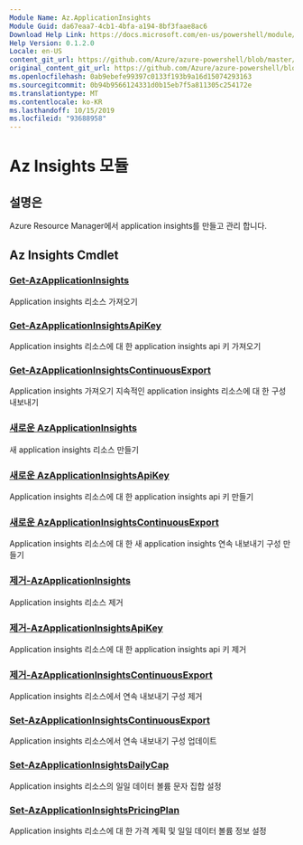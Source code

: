 ```yaml
---
Module Name: Az.ApplicationInsights
Module Guid: da67eaa7-4cb1-4bfa-a194-8bf3faae8ac6
Download Help Link: https://docs.microsoft.com/en-us/powershell/module/az.applicationinsights
Help Version: 0.1.2.0
Locale: en-US
content_git_url: https://github.com/Azure/azure-powershell/blob/master/src/ApplicationInsights/ApplicationInsights/help/Az.ApplicationInsights.md
original_content_git_url: https://github.com/Azure/azure-powershell/blob/master/src/ApplicationInsights/ApplicationInsights/help/Az.ApplicationInsights.md
ms.openlocfilehash: 0ab9ebefe99397c0133f193b9a16d15074293163
ms.sourcegitcommit: 0b94b9566124331d0b15eb7f5a811305c254172e
ms.translationtype: MT
ms.contentlocale: ko-KR
ms.lasthandoff: 10/15/2019
ms.locfileid: "93688958"
---
```

# Az Insights 모듈
## 설명은
Azure Resource Manager에서 application insights를 만들고 관리 합니다.

## Az Insights Cmdlet
### [Get-AzApplicationInsights](Get-AzApplicationInsights.md)
Application insights 리소스 가져오기

### [Get-AzApplicationInsightsApiKey](Get-AzApplicationInsightsApiKey.md)
Application insights 리소스에 대 한 application insights api 키 가져오기

### [Get-AzApplicationInsightsContinuousExport](Get-AzApplicationInsightsContinuousExport.md)
Application insights 가져오기 지속적인 application insights 리소스에 대 한 구성 내보내기

### [새로운 AzApplicationInsights](New-AzApplicationInsights.md)
새 application insights 리소스 만들기

### [새로운 AzApplicationInsightsApiKey](New-AzApplicationInsightsApiKey.md)
Application insights 리소스에 대 한 application insights api 키 만들기

### [새로운 AzApplicationInsightsContinuousExport](New-AzApplicationInsightsContinuousExport.md)
Application insights 리소스에 대 한 새 application insights 연속 내보내기 구성 만들기

### [제거-AzApplicationInsights](Remove-AzApplicationInsights.md)
Application insights 리소스 제거

### [제거-AzApplicationInsightsApiKey](Remove-AzApplicationInsightsApiKey.md)
Application insights 리소스에 대 한 application insights api 키 제거

### [제거-AzApplicationInsightsContinuousExport](Remove-AzApplicationInsightsContinuousExport.md)
Application insights 리소스에서 연속 내보내기 구성 제거

### [Set-AzApplicationInsightsContinuousExport](Set-AzApplicationInsightsContinuousExport.md)
Application insights 리소스에서 연속 내보내기 구성 업데이트

### [Set-AzApplicationInsightsDailyCap](Set-AzApplicationInsightsDailyCap.md)
Application insights 리소스의 일일 데이터 볼륨 문자 집합 설정

### [Set-AzApplicationInsightsPricingPlan](Set-AzApplicationInsightsPricingPlan.md)
Application insights 리소스에 대 한 가격 계획 및 일일 데이터 볼륨 정보 설정

